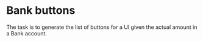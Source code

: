 Bank buttons
============

The task is to generate the list of buttons for a UI given the actual amount in a Bank account.
